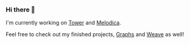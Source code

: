 ### Hi there 👋

I'm currently working on [Tower](https://github.com/levente-varga/Tower) and [Melodica](https://github.com/levente-varga/Melodica).

Feel free to check out my finished projects, [Graphs](https://github.com/levente-varga/Graphs) and [Weave](https://github.com/weave-game/weave) as well!